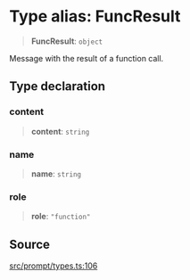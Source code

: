 # Type alias: FuncResult

> **FuncResult**: `object`

Message with the result of a function call.

## Type declaration

### content

> **content**: `string`

### name

> **name**: `string`

### role

> **role**: `"function"`

## Source

[src/prompt/types.ts:106](https://github.com/dexaai/llm-tools/blob/2a387dc/src/prompt/types.ts#L106)
